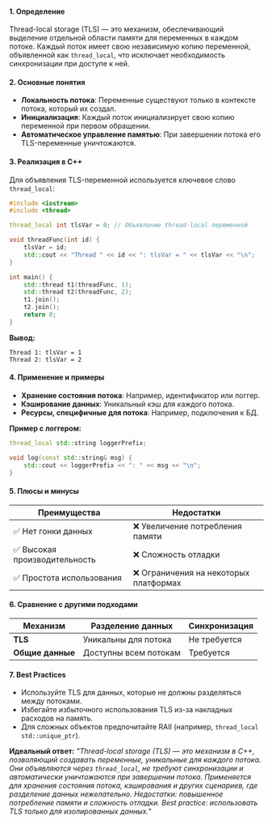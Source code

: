 #### **1. Определение**  
Thread-local storage (TLS) — это механизм, обеспечивающий выделение отдельной области памяти для переменных в каждом потоке. Каждый поток имеет свою независимую копию переменной, объявленной как `thread_local`, что исключает необходимость синхронизации при доступе к ней.

#### **2. Основные понятия**  
- **Локальность потока**: Переменные существуют только в контексте потока, который их создал.  
- **Инициализация**: Каждый поток инициализирует свою копию переменной при первом обращении.  
- **Автоматическое управление памятью**: При завершении потока его TLS-переменные уничтожаются.  

#### **3. Реализация в C++**  
Для объявления TLS-переменной используется ключевое слово `thread_local`:  
```cpp
#include <iostream>
#include <thread>

thread_local int tlsVar = 0; // Объявление thread-local переменной

void threadFunc(int id) {
    tlsVar = id;
    std::cout << "Thread " << id << ": tlsVar = " << tlsVar << "\n";
}

int main() {
    std::thread t1(threadFunc, 1);
    std::thread t2(threadFunc, 2);
    t1.join();
    t2.join();
    return 0;
}
```
**Вывод:**  
```
Thread 1: tlsVar = 1
Thread 2: tlsVar = 2
```

#### **4. Применение и примеры**  
- **Хранение состояния потока**: Например, идентификатор или логгер.  
- **Кэширование данных**: Уникальный кэш для каждого потока.  
- **Ресурсы, специфичные для потока**: Например, подключения к БД.  

**Пример с логгером:**  
```cpp
thread_local std::string loggerPrefix;

void log(const std::string& msg) {
    std::cout << loggerPrefix << ": " << msg << "\n";
}
```

#### **5. Плюсы и минусы**  
| **Преимущества**               | **Недостатки**               |
|--------------------------------|-------------------------------|
| ✅ Нет гонки данных            | ❌ Увеличение потребления памяти |
| ✅ Высокая производительность  | ❌ Сложность отладки          |
| ✅ Простота использования      | ❌ Ограничения на некоторых платформах |

#### **6. Сравнение с другими подходами**  
| **Механизм**     | **Разделение данных** | **Синхронизация** |
| ---------------- | --------------------- | ----------------- |
| **TLS**          | Уникальны для потока  | Не требуется      |
| **Общие данные** | Доступны всем потокам | Требуется         |

#### **7. Best Practices**  
- Используйте TLS для данных, которые не должны разделяться между потоками.  
- Избегайте избыточного использования TLS из-за накладных расходов на память.  
- Для сложных объектов предпочитайте RAII (например, `thread_local std::unique_ptr`).  

**Идеальный ответ:**
*"Thread-local storage (TLS) — это механизм в C++, позволяющий создавать переменные, уникальные для каждого потока. Они объявляются через `thread_local`, не требуют синхронизации и автоматически уничтожаются при завершении потока. Применяется для хранения состояния потока, кэширования и других сценариев, где разделение данных нежелательно. Недостатки: повышенное потребление памяти и сложность отладки. Best practice: использовать TLS только для изолированных данных."*